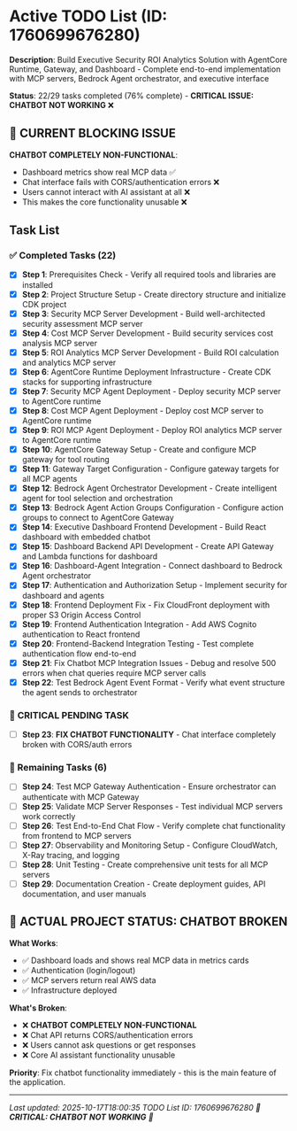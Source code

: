 # Active TODO List (ID: 1760699676280)

**Description**: Build Executive Security ROI Analytics Solution with AgentCore Runtime, Gateway, and Dashboard - Complete end-to-end implementation with MCP servers, Bedrock Agent orchestrator, and executive interface

**Status**: 22/29 tasks completed (76% complete) - **CRITICAL ISSUE: CHATBOT NOT WORKING** ❌

## 🚨 **CURRENT BLOCKING ISSUE**
**CHATBOT COMPLETELY NON-FUNCTIONAL**: 
- Dashboard metrics show real MCP data ✅
- Chat interface fails with CORS/authentication errors ❌
- Users cannot interact with AI assistant at all ❌
- This makes the core functionality unusable ❌

## Task List

### ✅ Completed Tasks (22)
- [x] **Step 1**: Prerequisites Check - Verify all required tools and libraries are installed
- [x] **Step 2**: Project Structure Setup - Create directory structure and initialize CDK project
- [x] **Step 3**: Security MCP Server Development - Build well-architected security assessment MCP server
- [x] **Step 4**: Cost MCP Server Development - Build security services cost analysis MCP server
- [x] **Step 5**: ROI Analytics MCP Server Development - Build ROI calculation and analytics MCP server
- [x] **Step 6**: AgentCore Runtime Deployment Infrastructure - Create CDK stacks for supporting infrastructure
- [x] **Step 7**: Security MCP Agent Deployment - Deploy security MCP server to AgentCore runtime
- [x] **Step 8**: Cost MCP Agent Deployment - Deploy cost MCP server to AgentCore runtime
- [x] **Step 9**: ROI MCP Agent Deployment - Deploy ROI analytics MCP server to AgentCore runtime
- [x] **Step 10**: AgentCore Gateway Setup - Create and configure MCP gateway for tool routing
- [x] **Step 11**: Gateway Target Configuration - Configure gateway targets for all MCP agents
- [x] **Step 12**: Bedrock Agent Orchestrator Development - Create intelligent agent for tool selection and orchestration
- [x] **Step 13**: Bedrock Agent Action Groups Configuration - Configure action groups to connect to AgentCore Gateway
- [x] **Step 14**: Executive Dashboard Frontend Development - Build React dashboard with embedded chatbot
- [x] **Step 15**: Dashboard Backend API Development - Create API Gateway and Lambda functions for dashboard
- [x] **Step 16**: Dashboard-Agent Integration - Connect dashboard to Bedrock Agent orchestrator
- [x] **Step 17**: Authentication and Authorization Setup - Implement security for dashboard and agents
- [x] **Step 18**: Frontend Deployment Fix - Fix CloudFront deployment with proper S3 Origin Access Control
- [x] **Step 19**: Frontend Authentication Integration - Add AWS Cognito authentication to React frontend
- [x] **Step 20**: Frontend-Backend Integration Testing - Test complete authentication flow end-to-end
- [x] **Step 21**: Fix Chatbot MCP Integration Issues - Debug and resolve 500 errors when chat queries require MCP server calls
- [x] **Step 22**: Test Bedrock Agent Event Format - Verify what event structure the agent sends to orchestrator

### 🚨 **CRITICAL PENDING TASK**
- [ ] **Step 23**: **FIX CHATBOT FUNCTIONALITY** - Chat interface completely broken with CORS/auth errors

### 🔄 Remaining Tasks (6)
- [ ] **Step 24**: Test MCP Gateway Authentication - Ensure orchestrator can authenticate with MCP Gateway
- [ ] **Step 25**: Validate MCP Server Responses - Test individual MCP servers work correctly
- [ ] **Step 26**: Test End-to-End Chat Flow - Verify complete chat functionality from frontend to MCP servers
- [ ] **Step 27**: Observability and Monitoring Setup - Configure CloudWatch, X-Ray tracing, and logging
- [ ] **Step 28**: Unit Testing - Create comprehensive unit tests for all MCP servers
- [ ] **Step 29**: Documentation Creation - Create deployment guides, API documentation, and user manuals

## 🚨 **ACTUAL PROJECT STATUS: CHATBOT BROKEN**

**What Works**:
- ✅ Dashboard loads and shows real MCP data in metrics cards
- ✅ Authentication (login/logout)
- ✅ MCP servers return real AWS data
- ✅ Infrastructure deployed

**What's Broken**:
- ❌ **CHATBOT COMPLETELY NON-FUNCTIONAL**
- ❌ Chat API returns CORS/authentication errors
- ❌ Users cannot ask questions or get responses
- ❌ Core AI assistant functionality unusable

**Priority**: Fix chatbot functionality immediately - this is the main feature of the application.

---
*Last updated: 2025-10-17T18:00:35*
*TODO List ID: 1760699676280*
*🚨 **CRITICAL: CHATBOT NOT WORKING** 🚨*
